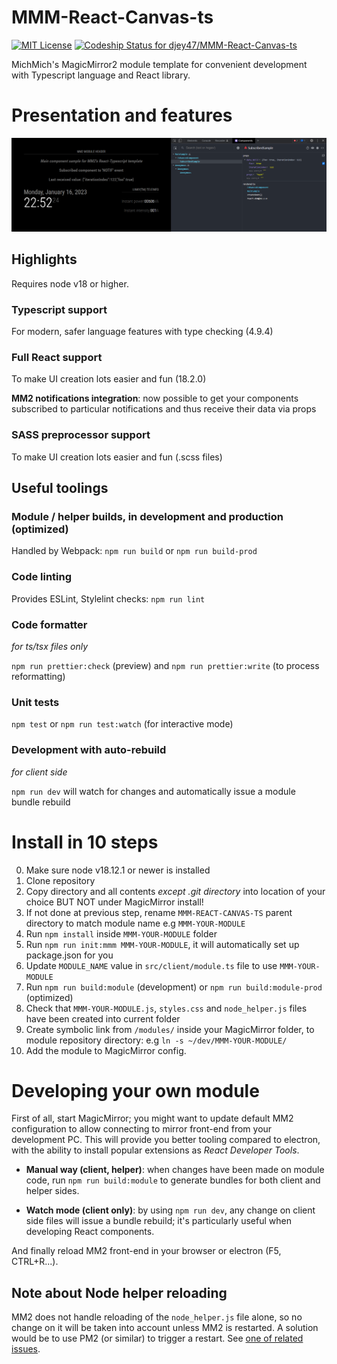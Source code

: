 # MMM-React-Canvas-ts
[ ![MIT License](https://img.shields.io/badge/license-MIT-blue.svg)](http://choosealicense.com/licenses/mit)
[![Codeship Status for djey47/MMM-React-Canvas-ts](https://app.codeship.com/projects/0a18b0a8-549a-4dc0-90ba-8c4a4da16876/status?branch=master)](https://app.codeship.com/projects/462045)

MichMich's MagicMirror2 module template for convenient development with Typescript language and React library.

# Presentation and features

![ReactDevTools-Sample Component](https://github.com/djey47/MMM-React-Canvas-ts/raw/master/doc/ReactDevTools-Sample%20Component.png)

## Highlights

Requires node v18 or higher.

### Typescript support
For modern, safer language features with type checking (4.9.4)

### Full React support
To make UI creation lots easier and fun (18.2.0)

**MM2 notifications integration**: now possible to get your components subscribed to particular notifications and thus receive their data via props

### SASS preprocessor support
To make UI creation lots easier and fun (.scss files)

## Useful toolings

### Module / helper builds, in development and production (optimized)
Handled by Webpack: `npm run build` or `npm run build-prod`

### Code linting
Provides ESLint, Stylelint checks: `npm run lint`

### Code formatter
*for ts/tsx files only*

`npm run prettier:check` (preview) and `npm run prettier:write` (to process reformatting)

### Unit tests
`npm test` or `npm run test:watch` (for interactive mode)

### Development with auto-rebuild
*for client side*

`npm run dev` will watch for changes and automatically issue a module bundle rebuild

# Install in 10 steps

0. Make sure node v18.12.1 or newer is installed
1. Clone repository
2. Copy directory and all contents *except .git directory* into location of your choice BUT NOT under MagicMirror install!
3. If not done at previous step, rename `MMM-REACT-CANVAS-TS` parent directory to match module name e.g  `MMM-YOUR-MODULE`
4. Run `npm install` inside `MMM-YOUR-MODULE` folder
5. Run `npm run init:mmm MMM-YOUR-MODULE`, it will automatically set up package.json for you
6. Update `MODULE_NAME` value in `src/client/module.ts` file to use `MMM-YOUR-MODULE`
7. Run `npm run build:module` (development) or `npm run build:module-prod` (optimized)
8. Check that `MMM-YOUR-MODULE.js`, `styles.css` and `node_helper.js` files have been created into current folder
9. Create symbolic link from `/modules/` inside your MagicMirror folder, to module repository directory: e.g `ln -s ~/dev/MMM-YOUR-MODULE/`
10. Add the module to MagicMirror config.

# Developing your own module

First of all, start MagicMirror; you might want to update default MM2 configuration to allow connecting to mirror front-end from your development PC. This will provide you better tooling compared to electron, with the ability to install popular extensions as *React Developer Tools*.

- **Manual way (client, helper)**: when changes have been made on module code, run `npm run build:module` to generate bundles for both client and helper sides.

- **Watch mode (client only)**: by using `npm run dev`, any change on client side files will issue a bundle rebuild; it's particularly useful when developing React components.

And finally reload MM2 front-end in your browser or electron (F5, CTRL+R...).

## Note about Node helper reloading
MM2 does not handle reloading of the `node_helper.js` file alone, so no change on it will be taken into account unless MM2 is restarted. A solution would be to use PM2 (or similar) to trigger a restart. See [one of related issues](https://github.com/MichMich/MagicMirror/issues/549).
